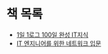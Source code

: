# 책 목록
- [1일 1로그 100일 완성 IT지식](1일%201로그%20100일%20완성%20IT지식/README.md)
- [IT 엔지니어를 위한 네트워크 입문](IT%20엔지니어를%20위한%20네트워크%20입문/README.md)